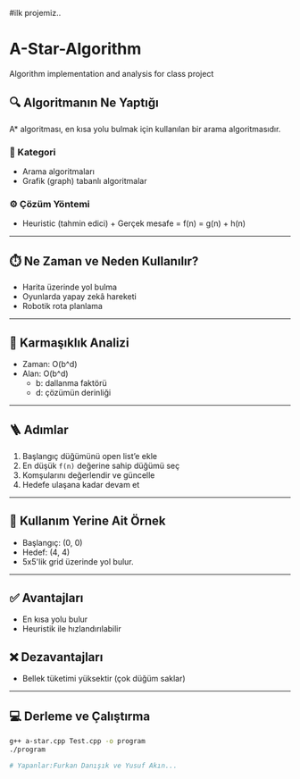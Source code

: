 #ilk projemiz..


# A-Star-Algorithm
Algorithm implementation and analysis for class project

## 🔍 Algoritmanın Ne Yaptığı
A* algoritması, en kısa yolu bulmak için kullanılan bir arama algoritmasıdır.

### 📂 Kategori
- Arama algoritmaları
- Grafik (graph) tabanlı algoritmalar

### ⚙️ Çözüm Yöntemi
- Heuristic (tahmin edici) + Gerçek mesafe = f(n) = g(n) + h(n)

---

## ⏱️ Ne Zaman ve Neden Kullanılır?
- Harita üzerinde yol bulma
- Oyunlarda yapay zekâ hareketi
- Robotik rota planlama

---

## 🧮 Karmaşıklık Analizi
- Zaman: O(b^d)
- Alan: O(b^d)
  - b: dallanma faktörü
  - d: çözümün derinliği

---

## 🪜 Adımlar
1. Başlangıç düğümünü open list’e ekle
2. En düşük `f(n)` değerine sahip düğümü seç
3. Komşularını değerlendir ve güncelle
4. Hedefe ulaşana kadar devam et

---

## 🎯 Kullanım Yerine Ait Örnek
- Başlangıç: (0, 0)
- Hedef: (4, 4)
- 5x5'lik grid üzerinde yol bulur.

---

## ✅ Avantajları
- En kısa yolu bulur
- Heuristik ile hızlandırılabilir

## ❌ Dezavantajları
- Bellek tüketimi yüksektir (çok düğüm saklar)

---

## 💻 Derleme ve Çalıştırma

```bash
g++ a-star.cpp Test.cpp -o program
./program

# Yapanlar:Furkan Danışık ve Yusuf Akın...
